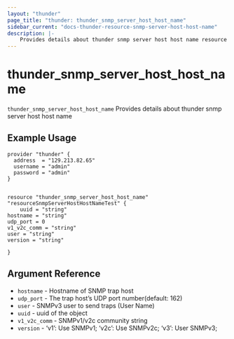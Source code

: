 ```yaml
---
layout: "thunder"
page_title: "thunder: thunder_snmp_server_host_host_name"
sidebar_current: "docs-thunder-resource-snmp-server-host-host-name"
description: |-
	Provides details about thunder snmp server host host name resource for A10
---
```


# thunder\_snmp\_server\_host\_host\_name

`thunder_snmp_server_host_host_name` Provides details about thunder snmp server host host name
## Example Usage


```hcl
provider "thunder" {
  address  = "129.213.82.65"
  username = "admin"
  password = "admin"
}


resource "thunder_snmp_server_host_host_name" "resourceSnmpServerHostHostNameTest" {
	uuid = "string"
hostname = "string"
udp_port = 0
v1_v2c_comm = "string"
user = "string"
version = "string"
 
}

```

## Argument Reference

* `hostname` - Hostname of SNMP trap host
* `udp_port` - The trap host’s UDP port number(default: 162)
* `user` - SNMPv3 user to send traps (User Name)
* `uuid` - uuid of the object
* `v1_v2c_comm` - SNMPv1/v2c community string
* `version` - ‘v1’: Use SNMPv1; ‘v2c’: Use SNMPv2c; ‘v3’: User SNMPv3;

